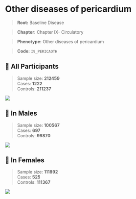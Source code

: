 # Other diseases of pericardium

> **Root:** Baseline Disease  

> **Chapter:** Chapter IX- Circulatory  

> **Phenotype:** Other diseases of pericardium  

> **Code:** `I9_PERICAOTH`

## 🧪 All Participants  
> Sample size: **212459**  
> Cases: **1222**  
> Controls: **211237**
<img src="/Disease/Figures/ALL/Incidence/I9_PERICAOTH.png"/>
<CsvTable src="/Disease/Data/ALL/Incidence/COX_I9_PERICAOTH.csv" label="🔍 View full results" />

## 👨 In Males  
> Sample size: **100567**  
> Cases: **697**  
> Controls: **99870**
<img src="/Disease/Figures/Male/Incidence/I9_PERICAOTH.png"/>
<CsvTable src="/Disease/Data/Male/Incidence/COX_I9_PERICAOTH.csv" label="🔍 View full results" />

## 👩 In Females  
> Sample size: **111892**  
> Cases: **525**  
> Controls: **111367**
<img src="/Disease/Figures/Female/Incidence/I9_PERICAOTH.png"/>
<CsvTable src="/Disease/Data/Female/Incidence/COX_I9_PERICAOTH.csv" label="🔍 View full results" />
